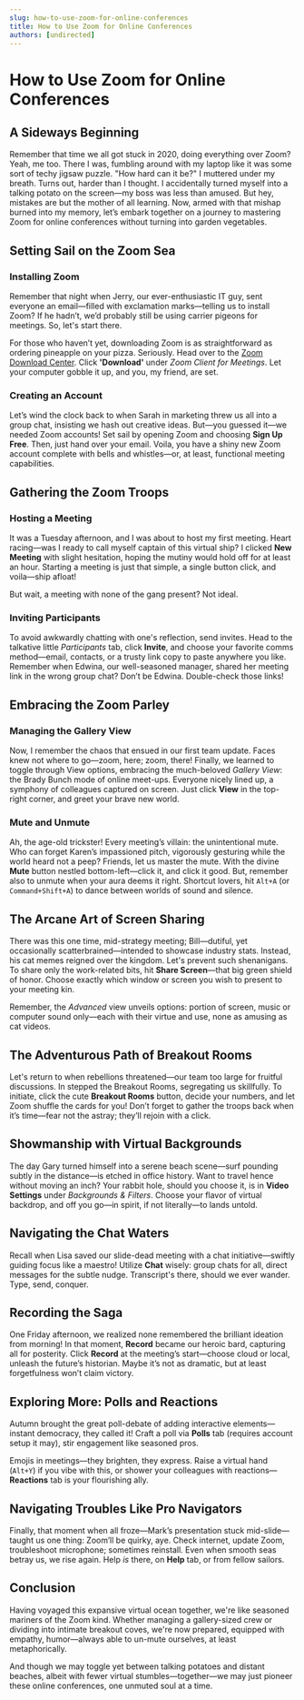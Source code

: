 ```yaml
---
slug: how-to-use-zoom-for-online-conferences
title: How to Use Zoom for Online Conferences
authors: [undirected]
---
```



# How to Use Zoom for Online Conferences

## A Sideways Beginning

Remember that time we all got stuck in 2020, doing everything over Zoom? Yeah, me too. There I was, fumbling around with my laptop like it was some sort of techy jigsaw puzzle. "How hard can it be?" I muttered under my breath. Turns out, harder than I thought. I accidentally turned myself into a talking potato on the screen—my boss was less than amused. But hey, mistakes are but the mother of all learning. Now, armed with that mishap burned into my memory, let’s embark together on a journey to mastering Zoom for online conferences without turning into garden vegetables.

## Setting Sail on the Zoom Sea

### Installing Zoom

Remember that night when Jerry, our ever-enthusiastic IT guy, sent everyone an email—filled with exclamation marks—telling us to install Zoom? If he hadn’t, we’d probably still be using carrier pigeons for meetings. So, let's start there.

For those who haven’t yet, downloading Zoom is as straightforward as ordering pineapple on your pizza. Seriously. Head over to the [Zoom Download Center](https://zoom.us/download). Click **'Download'** under *Zoom Client for Meetings*. Let your computer gobble it up, and you, my friend, are set.

### Creating an Account

Let’s wind the clock back to when Sarah in marketing threw us all into a group chat, insisting we hash out creative ideas. But—you guessed it—we needed Zoom accounts! Set sail by opening Zoom and choosing **Sign Up Free**. Then, just hand over your email. Voila, you have a shiny new Zoom account complete with bells and whistles—or, at least, functional meeting capabilities.

## Gathering the Zoom Troops

### Hosting a Meeting

It was a Tuesday afternoon, and I was about to host my first meeting. Heart racing—was I ready to call myself captain of this virtual ship? I clicked **New Meeting** with slight hesitation, hoping the mutiny would hold off for at least an hour. Starting a meeting is just that simple, a single button click, and voila—ship afloat!

But wait, a meeting with none of the gang present? Not ideal.

### Inviting Participants

To avoid awkwardly chatting with one's reflection, send invites. Head to the talkative little *Participants* tab, click **Invite**, and choose your favorite comms method—email, contacts, or a trusty link copy to paste anywhere you like. Remember when Edwina, our well-seasoned manager, shared her meeting link in the wrong group chat? Don’t be Edwina. Double-check those links!

## Embracing the Zoom Parley

### Managing the Gallery View

Now, I remember the chaos that ensued in our first team update. Faces knew not where to go—zoom, here; zoom, there! Finally, we learned to toggle through View options, embracing the much-beloved *Gallery View*: the Brady Bunch mode of online meet-ups. Everyone nicely lined up, a symphony of colleagues captured on screen. Just click **View** in the top-right corner, and greet your brave new world.

### Mute and Unmute

Ah, the age-old trickster! Every meeting’s villain: the unintentional mute. Who can forget Karen’s impassioned pitch, vigorously gesturing while the world heard not a peep? Friends, let us master the mute. With the divine **Mute** button nestled bottom-left—click it, and click it good. But, remember also to unmute when your aura deems it right. Shortcut lovers, hit `Alt+A` (or `Command+Shift+A`) to dance between worlds of sound and silence.

## The Arcane Art of Screen Sharing

There was this one time, mid-strategy meeting; Bill—dutiful, yet occasionally scatterbrained—intended to showcase industry stats. Instead, his cat memes reigned over the kingdom. Let's prevent such shenanigans. To share only the work-related bits, hit **Share Screen**—that big green shield of honor. Choose exactly which window or screen you wish to present to your meeting kin.

Remember, the *Advanced* view unveils options: portion of screen, music or computer sound only—each with their virtue and use, none as amusing as cat videos.

## The Adventurous Path of Breakout Rooms

Let's return to when rebellions threatened—our team too large for fruitful discussions. In stepped the Breakout Rooms, segregating us skillfully. To initiate, click the cute **Breakout Rooms** button, decide your numbers, and let Zoom shuffle the cards for you! Don’t forget to gather the troops back when it’s time—fear not the astray; they’ll rejoin with a click.

## Showmanship with Virtual Backgrounds

The day Gary turned himself into a serene beach scene—surf pounding subtly in the distance—is etched in office history. Want to travel hence without moving an inch? Your rabbit hole, should you choose it, is in **Video Settings** under *Backgrounds & Filters*. Choose your flavor of virtual backdrop, and off you go—in spirit, if not literally—to lands untold.

## Navigating the Chat Waters

Recall when Lisa saved our slide-dead meeting with a chat initiative—swiftly guiding focus like a maestro! Utilize **Chat** wisely: group chats for all, direct messages for the subtle nudge. Transcript's there, should we ever wander. Type, send, conquer.

## Recording the Saga

One Friday afternoon, we realized none remembered the brilliant ideation from morning! In that moment, **Record** became our heroic bard, capturing all for posterity. Click **Record** at the meeting’s start—choose cloud or local, unleash the future’s historian. Maybe it’s not as dramatic, but at least forgetfulness won’t claim victory.

## Exploring More: Polls and Reactions

Autumn brought the great poll-debate of adding interactive elements—instant democracy, they called it! Craft a poll via **Polls** tab (requires account setup it may), stir engagement like seasoned pros.

Emojis in meetings—they brighten, they express. Raise a virtual hand (`Alt+Y`) if you vibe with this, or shower your colleagues with reactions—**Reactions** tab is your flourishing ally.

## Navigating Troubles Like Pro Navigators

Finally, that moment when all froze—Mark’s presentation stuck mid-slide—taught us one thing: Zoom’ll be quirky, aye. Check internet, update Zoom, troubleshoot microphone; sometimes reinstall. Even when smooth seas betray us, we rise again. Help *is* there, on **Help** tab, or from fellow sailors.

## Conclusion

Having voyaged this expansive virtual ocean together, we're like seasoned mariners of the Zoom kind. Whether managing a gallery-sized crew or dividing into intimate breakout coves, we're now prepared, equipped with empathy, humor—always able to un-mute ourselves, at least metaphorically.

And though we may toggle yet between talking potatoes and distant beaches, albeit with fewer virtual stumbles—together—we may just pioneer these online conferences, one unmuted soul at a time.